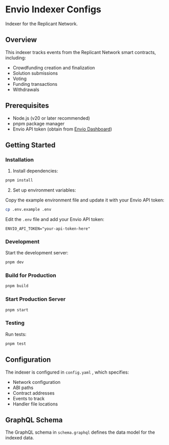# Envio Indexer Configs

Indexer for the Replicant Network.

## Overview

This indexer tracks events from the Replicant Network smart contracts, including:
* Crowdfunding creation and finalization
* Solution submissions
* Voting
* Funding transactions
* Withdrawals

## Prerequisites

* Node.js (v20 or later recommended)
* pnpm package manager
* Envio API token (obtain from [Envio Dashboard](https://envio.dev/app/api-tokens))

## Getting Started

### Installation

1. Install dependencies:

```bash
pnpm install
```

2. Set up environment variables:

Copy the example environment file and update it with your Envio API token:

```bash
cp .env.example .env
```

Edit the `.env` file and add your Envio API token:

```
ENVIO_API_TOKEN="your-api-token-here"
```

### Development

Start the development server:

```bash
pnpm dev
```

### Build for Production

```bash
pnpm build
```

### Start Production Server

```bash
pnpm start
```

### Testing

Run tests:

```bash
pnpm test
```

## Configuration

The indexer is configured in `config.yaml` , which specifies:
* Network configuration
* ABI paths
* Contract addresses
* Events to track
* Handler file locations

## GraphQL Schema

The GraphQL schema in `schema.graphql` defines the data model for the indexed data.
